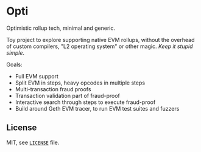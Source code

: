 # Opti

Optimistic rollup tech, minimal and generic.

Toy project to explore supporting native EVM rollups,
without the overhead of custom compilers, "L2 operating system" or other magic.
*Keep it stupid simple*.

Goals:
- Full EVM support
- Split EVM in steps, heavy opcodes in multiple steps
- Multi-transaction fraud proofs
- Transaction validation part of fraud-proof
- Interactive search through steps to execute fraud-proof
- Build around Geth EVM tracer, to run EVM test suites and fuzzers


## License

MIT, see [`LICENSE`](./LICENSE) file.